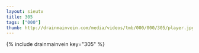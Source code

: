 ```yaml
--- 
layout: sieutv
title: 305
tags: ["000"]
thumb: http://drainmainvein.com/media/videos/tmb/000/000/305/player.jpg
---
```

{% include drainmainvein key="305" %} 
